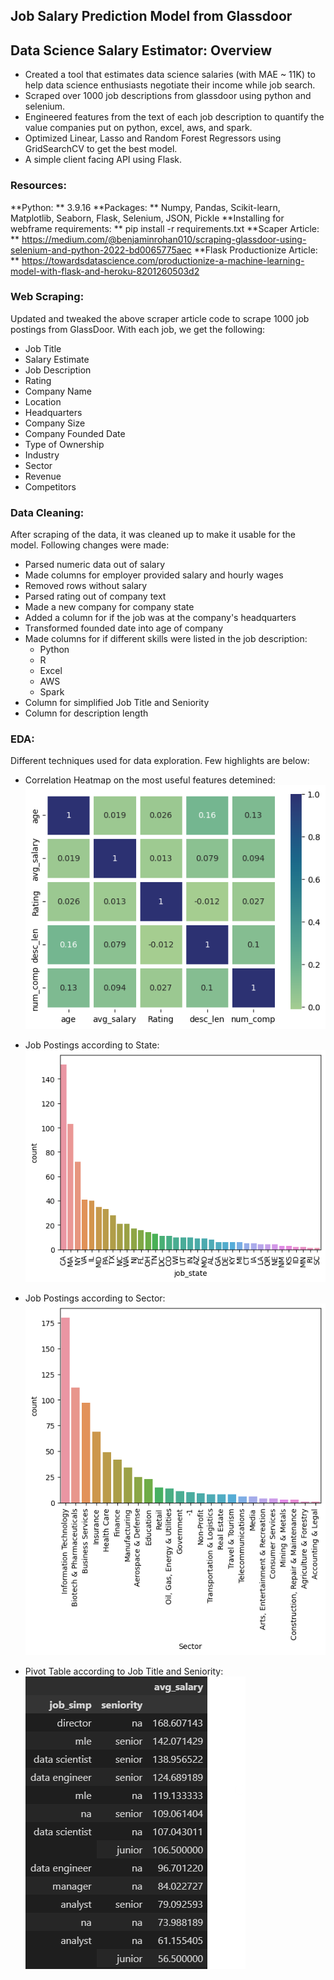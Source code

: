 ## Job Salary Prediction Model from Glassdoor

## Data Science Salary Estimator: Overview
* Created a tool that estimates data science salaries (with MAE ~ 11K) to help data science enthusiasts negotiate their income while job search.
* Scraped over 1000 job descriptions from glassdoor using python and selenium.
* Engineered features from the text of each job description to quantify the value companies put on python, excel, aws, and spark.
* Optimized Linear, Lasso and Random Forest Regressors using GridSearchCV to get the best model.
* A simple client facing API using Flask.

### Resources:
**Python: ** 3.9.16
**Packages: ** Numpy, Pandas, Scikit-learn, Matplotlib, Seaborn, Flask, Selenium, JSON, Pickle
**Installing for webframe requirements: ** pip install -r requirements.txt
**Scaper Article: ** https://medium.com/@benjaminrohan010/scraping-glassdoor-using-selenium-and-python-2022-bd0065775aec
**Flask Productionize Article: ** https://towardsdatascience.com/productionize-a-machine-learning-model-with-flask-and-heroku-8201260503d2

### Web Scraping:
Updated and tweaked the above scraper article code to scrape 1000 job postings from GlassDoor. With each job, we get the following:
* Job Title
* Salary Estimate
* Job Description
* Rating
* Company Name
* Location
* Headquarters
* Company Size
* Company Founded Date
* Type of Ownership
* Industry
* Sector
* Revenue
* Competitors

### Data Cleaning:
After scraping of the data, it was cleaned up to make it usable for the model. Following changes were made:
* Parsed numeric data out of salary
* Made columns for employer provided salary and hourly wages
* Removed rows without salary
* Parsed rating out of company text
* Made a new company for company state
* Added a column for if the job was at the company's headquarters
* Transformed founded date into age of company
* Made columns for if different skills were listed in the job description:
    + Python
    + R
    + Excel
    + AWS
    + Spark
* Column for simplified Job Title and Seniority
* Column for description length

### EDA:
Different techniques used for data exploration. Few highlights are below:

* Correlation Heatmap on the most useful features detemined:
![HEAMAP!](heatmap.png)

* Job Postings according to State:
![STATE!](state.png)

* Job Postings according to Sector:
![SECTOR!](sector.png)

* Pivot Table according to Job Title and Seniority:
![PIVOT!](pivot.png)





